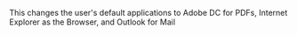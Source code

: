 This changes the user's default applications to Adobe DC for PDFs, Internet Explorer as the Browser, and Outlook for Mail
